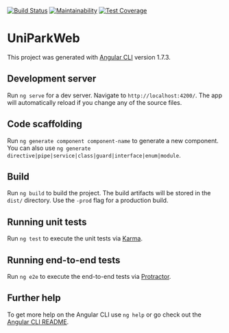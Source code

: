 [![Build Status](https://travis-ci.org/EagleEye25/UniPark-Web.svg?branch=master)](https://travis-ci.org/EagleEye25/UniPark-Web)
[![Maintainability](https://api.codeclimate.com/v1/badges/1838379c6be9cb031d9c/maintainability)](https://codeclimate.com/github/EagleEye25/UniPark-Web/maintainability)
[![Test Coverage](https://api.codeclimate.com/v1/badges/1838379c6be9cb031d9c/test_coverage)](https://codeclimate.com/github/EagleEye25/UniPark-Web/test_coverage)
# UniParkWeb

This project was generated with [Angular CLI](https://github.com/angular/angular-cli) version 1.7.3.

## Development server

Run `ng serve` for a dev server. Navigate to `http://localhost:4200/`. The app will automatically reload if you change any of the source files.

## Code scaffolding

Run `ng generate component component-name` to generate a new component. You can also use `ng generate directive|pipe|service|class|guard|interface|enum|module`.

## Build

Run `ng build` to build the project. The build artifacts will be stored in the `dist/` directory. Use the `-prod` flag for a production build.

## Running unit tests

Run `ng test` to execute the unit tests via [Karma](https://karma-runner.github.io).

## Running end-to-end tests

Run `ng e2e` to execute the end-to-end tests via [Protractor](http://www.protractortest.org/).

## Further help

To get more help on the Angular CLI use `ng help` or go check out the [Angular CLI README](https://github.com/angular/angular-cli/blob/master/README.md).
